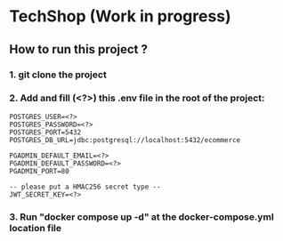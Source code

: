 # TechShop (Work in progress)

## How to run this project ?

### 1. git clone the project

### 2. Add and fill (<?>) this .env file in the root of the project:

```
POSTGRES_USER=<?>
POSTGRES_PASSWORD=<?>
POSTGRES_PORT=5432
POSTGRES_DB_URL=jdbc:postgresql://localhost:5432/ecommerce

PGADMIN_DEFAULT_EMAIL=<?>
PGADMIN_DEFAULT_PASSWORD=<?>
PGADMIN_PORT=80

-- please put a HMAC256 secret type --
JWT_SECRET_KEY=<?> 
```

### 3. Run "docker compose up -d" at the docker-compose.yml location file
